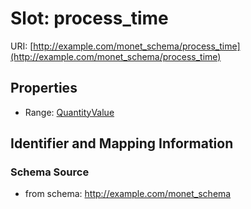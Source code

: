 # Slot: process_time

URI: [http://example.com/monet_schema/process_time](http://example.com/monet_schema/process_time)



<!-- no inheritance hierarchy -->


## Properties

 * Range: [QuantityValue](QuantityValue.md)



## Identifier and Mapping Information







### Schema Source


* from schema: http://example.com/monet_schema



